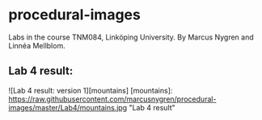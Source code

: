 procedural-images
=================
Labs in the course TNM084, Linköping University.
By Marcus Nygren and Linnéa Mellblom. 

Lab 4 result: 
------------

![Lab 4 result: version 1][mountains]
[mountains]: https://raw.githubusercontent.com/marcusnygren/procedural-images/master/Lab4/mountains.jpg "Lab 4 result"
